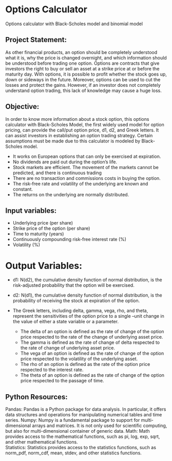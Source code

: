 # Options Calculator 

Options calculator with Black-Scholes model and binomial model

## Project Statement:
As other financial products, an option should be completely understood what it is, why the price is changed overnight, and which information should be understood before trading one option. 
Options are contracts that give investors the right to buy or sell an asset at a strike price at or before the maturity day. With options, it is possible to profit whether the stock goes up, down or sideways in the future. Moreover, options can be used to cut the losses and protect the gains. However, if an investor does not completely understand option trading, this lack of knowledge may cause a huge loss. 

## Objective:
In order to know more information about a stock option, this options calculator with Black-Scholes Model, the first widely used model for option pricing, can provide the call/put option price, d1, d2, and Greek letters. It can assist investors in establishing an option trading strategy. 
Certain assumptions must be made due to this calculator is modeled by Black-Scholes model. 
* It works on European options that can only be exercised at expiration.
* No dividends are paid out during the option’s life.
* Stock markets are efficient. The movement of the markets cannot be predicted, and there is continuous trading
* There are no transaction and commissions costs in buying the option.
* The risk-free rate and volatility of the underlying are known and constant.
* The returns on the underlying are normally distributed.

## Input variables:
* Underlying price (per share)
* Strike price of the option (per share)
* Time to maturity (years)
* Continuously compounding risk-free interest rate (%)
* Volatility (%)

# Output Variables:
* d1: N(d2), the cumulative density function of normal distribution, is the risk-adjusted probability that the option will be exercised.
* d2: N(d1), the cumulative density function of normal distribution, is the probability of receiving the stock at expiration of the option.

* The Greek letters, including delta, gamma, vega, rho, and theta, represent the sensitivities of the option price to a single –unit change in the value of either a state variable or a parameter. 
  - The delta of an option is defined as the rate of change of the option price respected to the rate of the change of underlying asset price. 
  -	The gamma is defined as the rate of change of delta respected to the rate of change of underlying asset price.
  -	The vega of an option is defined as the rate of change of the option price respected to the volatility of the underlying asset. 
  -	The rho of an option is defined as the rate of the option price respected to the interest rate. 
  -	The theta of an option is defined as the rate of change of the option price respected to the passage of time.

## Python Resources:
Pandas: Pandas is a Python package for data analysis. In particular, it offers data structures and operations for manipulating numerical tables and time series. 
Numpy: Numpy is a fundamental package to support for multi-dimensional arrays and matrices. It is not only used for scientific computing, but also for multi-dimensional container of generic data.
Math: Math provides access to the mathematical functions, such as pi, log, exp, sqrt, and other mathematical functions.  
Statistics: Statistics provides access to the statistics functions, such as norm_pdf, norm_cdf, mean, stdev, and other statistics functions.

